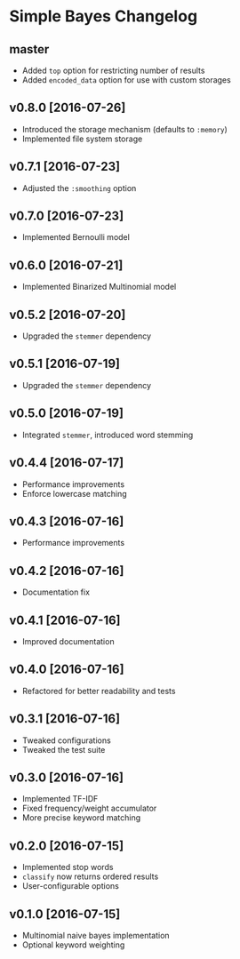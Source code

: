 # Simple Bayes Changelog

## master

- Added `top` option for restricting number of results
- Added `encoded_data` option for use with custom storages

## v0.8.0 [2016-07-26]

- Introduced the storage mechanism (defaults to `:memory`)
- Implemented file system storage

## v0.7.1 [2016-07-23]

- Adjusted the `:smoothing` option

## v0.7.0 [2016-07-23]

- Implemented Bernoulli model

## v0.6.0 [2016-07-21]

- Implemented Binarized Multinomial model

## v0.5.2 [2016-07-20]

- Upgraded the `stemmer` dependency

## v0.5.1 [2016-07-19]

- Upgraded the `stemmer` dependency

## v0.5.0 [2016-07-19]

- Integrated `stemmer`, introduced word stemming

## v0.4.4 [2016-07-17]

- Performance improvements
- Enforce lowercase matching

## v0.4.3 [2016-07-16]

- Performance improvements

## v0.4.2 [2016-07-16]

- Documentation fix

## v0.4.1 [2016-07-16]

- Improved documentation

## v0.4.0 [2016-07-16]

- Refactored for better readability and tests

## v0.3.1 [2016-07-16]

- Tweaked configurations
- Tweaked the test suite

## v0.3.0 [2016-07-16]

- Implemented TF-IDF
- Fixed frequency/weight accumulator
- More precise keyword matching

## v0.2.0 [2016-07-15]

- Implemented stop words
- `classify` now returns ordered results
- User-configurable options

## v0.1.0 [2016-07-15]

- Multinomial naive bayes implementation
- Optional keyword weighting
